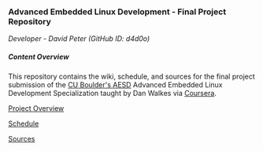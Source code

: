 ### Advanced Embedded Linux Development - Final Project Repository

*Developer - David Peter (GitHub ID: d4d0o)*

##### **Content Overview**

This repository contains the wiki, schedule, and sources for the final project submission of the [CU Boulder's AESD](https://github.com/cu-ecen-aeld) Advanced Embedded Linux Development Specialization taught by Dan Walkes via [Coursera](https://www.coursera.org/specializations/advanced-embedded-linux-development).

[Project Overview](https://github.com/d4d0o/final-project-assignment-d4d0o/wiki/Project-Overview)

[Schedule](https://github.com/users/d4d0o/projects/1)

[Sources](https://github.com/d4d0o/final-project-assignment-d4d0o)
